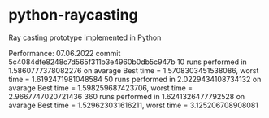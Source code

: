 # python-raycasting
Ray casting prototype implemented in Python


Performance:
07.06.2022 commit 5c4084dfe8248c7d565f311b3e4960b0db5c947b
10 runs performed in 1.5860777378082276 on avarage
Best time = 1.5708303451538086, worst time = 1.6192471981048584
50 runs performed in 2.0229434108734132 on avarage
Best time = 1.598259687423706, worst time = 2.9667747020721436
360 runs performed in 1.6241326477792528 on avarage
Best time = 1.529623031616211, worst time = 3.125206708908081
